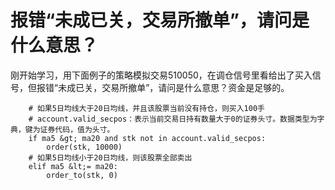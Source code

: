 # 报错“未成已关，交易所撤单”，请问是什么意思？

刚开始学习，用下面例子的策略模拟交易510050，在调仓信号里看给出了买入信号，但报错“未成已关，交易所撤单”，请问是什么意思？资金是足够的。

        # 如果5日均线大于20日均线，并且该股票当前没有持仓，则买入100手
        # account.valid_secpos：表示当前交易日持有数量大于0的证券头寸。数据类型为字典，键为证券代码，值为头寸。
        if ma5 &gt; ma20 and stk not in account.valid_secpos:
            order(stk, 10000)
        # 如果5日均线小于20日均线，则该股票全部卖出
        elif ma5 &lt;= ma20:
            order_to(stk, 0)
